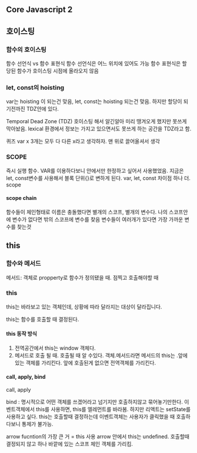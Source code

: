 ## Core Javascript 2

## 호이스팅

### 함수의 호이스팅

함수 선언식 vs 함수 표현식
함수 선언식은 어느 위치에 있어도 가능
함수 표현식은 할당된 함수가 호이스팅 시점에 올라오지 않음

### let, const의 hoisting

var는 hoisting 이 되는건 맞음, let, const는 hoisting 되는건 맞음. 하지만 할당이 되기전까진 TDZ안에 있다.

Temporal Dead Zone (TDZ)
호이스팅 해서 알긴알아 미리 땡겨오게 했지만 못쓰게 막아놨음.
lexical 환경에서 정보는 가지고 있으면서도 못쓰게 하는 공간을 TDZ라고 함.

퀴즈
var x 3개는 모두 다 다른 x라고 생각하자. 맨 위로 끌어올셔서 생각

### SCOPE

즉시 실행 함수. VAR를 이용하다보니 안에서만 한정하고 싶어서 사용했었음.
지금은 let, const변수를 사용해서 블록 단위{}로 변하게 된다.
var, let, const 차이점 하나 더. scope

#### scope chain

함수들이 체인형태로
이름은 충돌했다면 별개의 스코프, 별개의 변수다. 나의 스코프안에 변수가 없다면 밖의 스코프에 변수를 찾음
변수들이 여러개가 있다면 가장 가까운 변수를 찾는것

## this

### 함수와 메서드

메서드: 객체로 propperty로 함수가 정의됐을 때. 점찍고 호출해야할 때

### this

this는 바라보고 있는 객체인데, 상황에 따라 달라지는 대상이 달라집니다.

this는 함수를 호출할 때 결정된다.

#### this 동작 방식

1. 전역공간에서 this는 window 객체다.
2. 메서드로 호출 될 때. 호출될 때 알 수있다. 객체.메서드라면 메서드의 this는 .앞에있는 객체를 가리킨다.
   앞에 호출된게 없으면 전역객체를 가리킨다.

#### call, apply, bind

call, apply

bind : 명시적으로 어떤 객체를 쓰겠어라고 넘기지만 호출하지않고 묶어놓기만한다.
이벤트객체에서 this를 사용하면, this를 엘레먼트를 바라봄. 하지만 리액트는 setState를 사용하고 싶다.
this는 호출할때 결정하는데 이벤트객체는 사용자가 클릭했을 때 호출하다보니 통제가 불가능.

arrow fucntion의 가장 큰 거 = this 사용
arrow 안에서 this는 undefined. 호출할때 결정되지 않고 하나 바깥에 있는 스코프 체인 객체를 가리킴.
